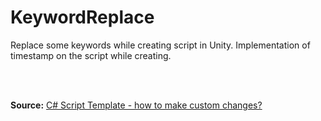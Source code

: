 <div id="content-header">
  <h1>KeywordReplace</h1>
</div>

<p>
  Replace some keywords while creating script in Unity. Implementation of timestamp
  on the script while creating.

  <br/><br/>

  <span style="font-weight: bold">Source:</span>
  <a href="https://forum.unity.com/threads/c-script-template-how-to-make-custom-changes.273191/">
    C# Script Template - how to make custom changes?
  </a>

</p>
